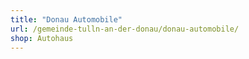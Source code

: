 ```yaml
---
title: "Donau Automobile"
url: /gemeinde-tulln-an-der-donau/donau-automobile/
shop: Autohaus
---
```

